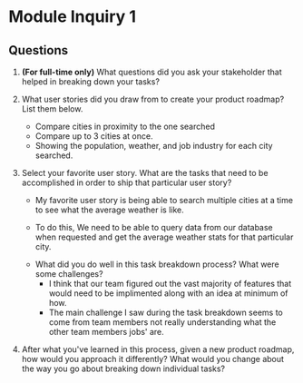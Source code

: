 # Module Inquiry 1

## Questions

1. **(For full-time only)** What questions did you ask your stakeholder that helped in breaking down your tasks?


2. What user stories did you draw from to create your product roadmap? List them below.

    * Compare cities in proximity to the one searched
    * Compare up to 3 cities at once.
    * Showing the population, weather, and job industry for each city searched.
3. Select your favorite user story. What are the tasks that need to be accomplished in order to ship that particular user story?
    * My favorite user story is being able to search multiple cities at a time to see what the average weather is like.

    * To do this, We need to be able to query data from our database when requested and get the average weather stats
       for that particular city.

    - What did you do well in this task breakdown process? What were some challenges?
        * I think that our team figured out the vast majority of features that would need to be implimented along with an idea
           at minimum of how.
        * The main challenge I saw during the task breakdown seems to come from team members not really understanding what the other
           team members jobs' are.
4. After what you've learned in this process, given a new product roadmap, how would you approach it differently? What would you change about the way you go about breaking down individual tasks?
